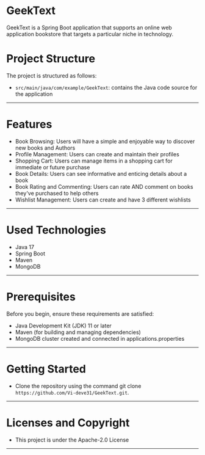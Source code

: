 # GeekText
GeekText is a Spring Boot application that supports an online web application bookstore that targets a particular niche in technology.

# Project Structure
The project is structured as follows: 
* `src/main/java/com/example/GeekText`: contains the Java code source for the application
---
# Features
* Book Browsing: Users will have a simple and enjoyable way to discover new books and Authors
* Profile Management: Users can create and maintain their profiles
* Shopping Cart: Users can manage items in a shopping cart for immediate or future purchase
* Book Details: Users can see informative and enticing details about a book
* Book Rating and Commenting: Users can rate AND comment on books they've purchased to help others
* Wishlist Management: Users can create and have 3 different wishlists
---

# Used Technologies
* Java 17
* Spring Boot
* Maven
* MongoDB
---

# Prerequisites
Before you begin, ensure these requirements are satisfied: 
* Java Development Kit (JDK) 11 or later
* Maven (for building and managing dependencies)
* MongoDB cluster created and connected in applications.properties
---

# Getting Started
* Clone the repository using the command git clone `https://github.com/Vi-deve31/GeekText.git`.
---

# Licenses and Copyright
* This project is under the Apache-2.0 License
---

